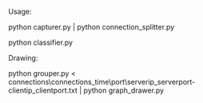 Usage:

python capturer.py | python connection_splitter.py

python classifier.py

Drawing:

python grouper.py < connections\connections_time\port\serverip_serverport-clientip_clientport.txt | python graph_drawer.py
